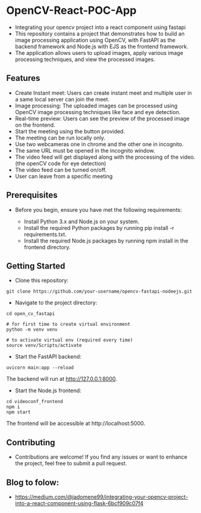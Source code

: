 # OpenCV-React-POC-App

- Integrating your opencv project into a react component using fastapi
- This repository contains a project that demonstrates how to build an image processing application using OpenCV, with FastAPI as the backend framework and Node.js with EJS as the frontend framework.
- The application allows users to upload images, apply various image processing techniques, and view the processed images.

## Features

- Create Instant meet: Users can create instant meet and multiple user in a same local server can join the meet.
- Image processing: The uploaded images can be processed using OpenCV image processing techniques like face and eye detection.
- Real-time preview: Users can see the preview of the processed image on the frontend.
- Start the meeting using the button provided.
- The meeting can be run locally only.
- Use two webcameras one in chrome and the other one in incognito.
- The same URL must be opened in the incognito window.
- The video feed will get displayed along with the processing of the video.(the openCV code for eye detection)
- The video feed can be turned on/off.
- User can leave from a specific meeting 
  
##  Prerequisites

- Before you begin, ensure you have met the following requirements:

  - Install Python 3.x and Node.js on your system.
  - Install the required Python packages by running pip install -r requirements.txt.
  - Install the required Node.js packages by running npm install in the frontend directory.



## Getting Started

- Clone this repository:

```
git clone https://github.com/your-username/opencv-fastapi-nodeejs.git
```

- Navigate to the project directory:

```
cd open_cv_fastapi

# for first time to create virtual environment
python -m venv venv

# to activate virtual env (required every time)
source venv/Scripts/activate
```

- Start the FastAPI backend:

```
uvicorn main:app --reload
```

The backend will run at http://127.0.0.1:8000.

- Start the Node.js frontend:

```
cd videoconf_frontend
npm i
npm start
```

The frontend will be accessible at http://localhost:5000.

## Contributing

- Contributions are welcome! If you find any issues or want to enhance the project, feel free to submit a pull request.

## Blog to folow:

- https://medium.com/@jadomene99/integrating-your-opencv-project-into-a-react-component-using-flask-6bcf909c07f4
